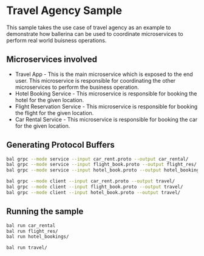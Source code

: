 # Travel Agency Sample
This sample takes the use case of travel agency as an example to demonstrate how ballerina can be used to coordinate microservices to perform real world buisness operations. 

## Microservices involved
- Travel App - This is the main microservice which is exposed to the end user. This microservice is responsible for coordinating the other microservices to perform the business operation.
- Hotel Booking Service - This microservice is responsible for booking the hotel for the given location.
- Flight Reservation Service - This microservice is responsible for booking the flight for the given location.
- Car Rental Service - This microservice is responsible for booking the car for the given location.


## Generating Protocol Buffers
```bash
bal grpc --mode service --input car_rent.proto --output car_rental/
bal grpc --mode service --input flight_book.proto --output flight_res/
bal grpc --mode service --input hotel_book.proto --output hotel_bookings/

bal grpc --mode client --input car_rent.proto --output travel/
bal grpc --mode client --input flight_book.proto --output travel/
bal grpc --mode client --input hotel_book.proto --output travel/
```

## Running the sample

```bash
bal run car_rental
bal run flight_res/
bal run hotel_bookings/

bal run travel/
```